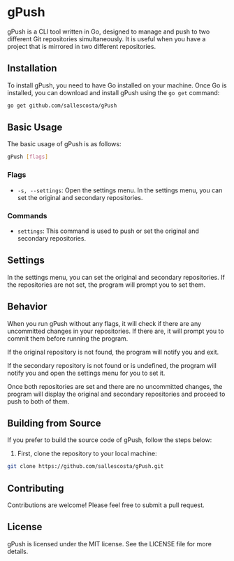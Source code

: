 # gPush

gPush is a CLI tool written in Go, designed to manage and push to two different Git repositories simultaneously. It is useful when you have a project that is mirrored in two different repositories.

## Installation

To install gPush, you need to have Go installed on your machine. Once Go is installed, you can download and install gPush using the `go get` command:

```bash
go get github.com/sallescosta/gPush
```

## Basic Usage

The basic usage of gPush is as follows:

```bash
gPush [flags]
```

### Flags

- `-s, --settings`: Open the settings menu. In the settings menu, you can set the original and secondary repositories.

### Commands

- `settings`: This command is used to push or set the original and secondary repositories.

## Settings

In the settings menu, you can set the original and secondary repositories. If the repositories are not set, the program will prompt you to set them.

## Behavior

When you run gPush without any flags, it will check if there are any uncommitted changes in your repositories. If there are, it will prompt you to commit them before running the program.

If the original repository is not found, the program will notify you and exit.

If the secondary repository is not found or is undefined, the program will notify you and open the settings menu for you to set it.

Once both repositories are set and there are no uncommitted changes, the program will display the original and secondary repositories and proceed to push to both of them.

## Building from Source

If you prefer to build the source code of gPush, follow the steps below:

1. First, clone the repository to your local machine:

```bash
git clone https://github.com/sallescosta/gPush.git
```

## Contributing

Contributions are welcome! Please feel free to submit a pull request.

## License

gPush is licensed under the MIT license. See the LICENSE file for more details.
